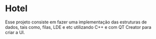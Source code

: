 # Hotel


Esse projeto consiste em fazer uma implementação das estruturas de dados, tais como, filas, LDE e etc utilizando C++ e com QT Creator para criar a UI.
